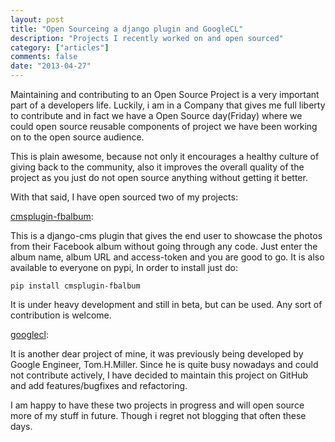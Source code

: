 ```yaml
---
layout: post
title: "Open Sourceing a django plugin and GoogleCL"
description: "Projects I recently worked on and open sourced"
category: ["articles"]
comments: false
date: "2013-04-27"
---
```


Maintaining and contributing to an Open Source Project is a very important part of a developers life. 
Luckily, i am in a Company that gives me full liberty to contribute and in fact we have a 
Open Source day(Friday) where we could open source reusable components of project 
we have been working on to the open source audience.

This is plain awesome, because not only it encourages a healthy culture of giving back 
to the community, also it improves the overall quality of the project as you just do not open source 
anything without getting it better.

With that said, I have open sourced two of my projects:

[cmsplugin-fbalbum](https://github.com/vinitcool76/cmsplugin-fbalbum):

This is a django-cms plugin that gives the end user to showcase the photos 
from their Facebook album without going through any code. Just enter the album
name, album URL and access-token and you are good to go.
It is also available to everyone on pypi, In order to install just do:
```
pip install cmsplugin-fbalbum
```

It is under heavy development and still in beta, but can be used. Any sort of contribution is welcome.

[googlecl](https://github.com/vinitcool76/googlecl):

It is another dear project of mine, it was previously being developed 
by Google Engineer, Tom.H.Miller. Since he is quite busy nowadays and could not contribute actively, 
I have decided to maintain this project on GitHub and add features/bugfixes and refactoring.

I am happy to have these two projects in progress and will open source
more of my stuff in future. Though i regret not blogging that often these days.
